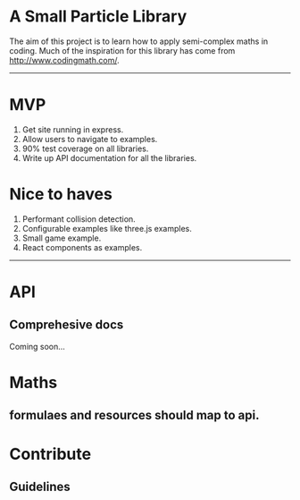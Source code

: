 # A Small Particle Library

The aim of this project is to learn how to apply semi-complex maths in coding.
Much of the inspiration for this library has come from http://www.codingmath.com/.

---

# MVP 

1. Get site running in express.
2. Allow users to navigate to examples.
3. 90% test coverage on all libraries. 
4. Write up API documentation for all the libraries.

# Nice to haves

1. Performant collision detection.
2. Configurable examples like three.js examples.
3. Small game example.
4. React components as examples.

---

# API
 
## Comprehesive docs

Coming soon...

# Maths

## formulaes and resources should map to api.

# Contribute

## Guidelines



